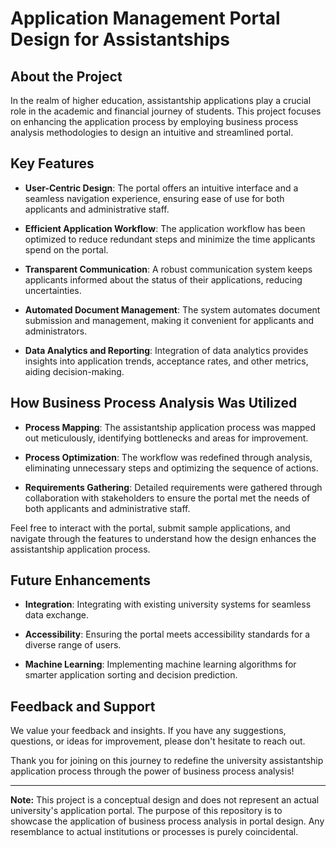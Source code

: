 # Application Management Portal Design for Assistantships

## About the Project

In the realm of higher education, assistantship applications play a crucial role in the academic and financial journey of students. This project focuses on enhancing the application process by employing business process analysis methodologies to design an intuitive and streamlined portal.

## Key Features

- **User-Centric Design**: The portal offers an intuitive interface and a seamless navigation experience, ensuring ease of use for both applicants and administrative staff.

- **Efficient Application Workflow**: The application workflow has been optimized to reduce redundant steps and minimize the time applicants spend on the portal.

- **Transparent Communication**: A robust communication system keeps applicants informed about the status of their applications, reducing uncertainties.

- **Automated Document Management**: The system automates document submission and management, making it convenient for applicants and administrators.

- **Data Analytics and Reporting**: Integration of data analytics provides insights into application trends, acceptance rates, and other metrics, aiding decision-making.

## How Business Process Analysis Was Utilized

- **Process Mapping**: The assistantship application process was mapped out meticulously, identifying bottlenecks and areas for improvement.

- **Process Optimization**: The workflow was redefined through analysis, eliminating unnecessary steps and optimizing the sequence of actions.

- **Requirements Gathering**: Detailed requirements were gathered through collaboration with stakeholders to ensure the portal met the needs of both applicants and administrative staff.

Feel free to interact with the portal, submit sample applications, and navigate through the features to understand how the design enhances the assistantship application process.

## Future Enhancements

- **Integration**: Integrating with existing university systems for seamless data exchange.

- **Accessibility**: Ensuring the portal meets accessibility standards for a diverse range of users.

- **Machine Learning**: Implementing machine learning algorithms for smarter application sorting and decision prediction.

## Feedback and Support

We value your feedback and insights. If you have any suggestions, questions, or ideas for improvement, please don't hesitate to reach out.

Thank you for joining on this journey to redefine the university assistantship application process through the power of business process analysis!


---

**Note:** This project is a conceptual design and does not represent an actual university's application portal. The purpose of this repository is to showcase the application of business process analysis in portal design. Any resemblance to actual institutions or processes is purely coincidental.

